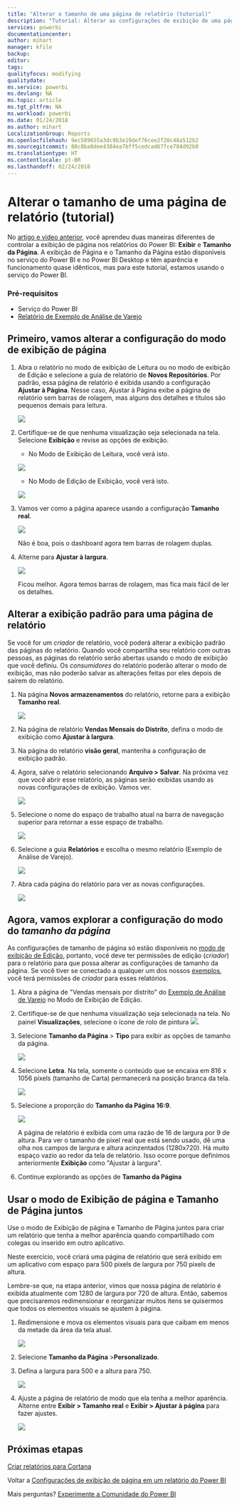 ```yaml
---
title: "Alterar o tamanho de uma página de relatório (tutorial)"
description: "Tutorial: Alterar as configurações de exibição de uma página em um relatório do Power BI"
services: powerbi
documentationcenter: 
author: mihart
manager: kfile
backup: 
editor: 
tags: 
qualityfocus: modifying
qualitydate: 
ms.service: powerbi
ms.devlang: NA
ms.topic: article
ms.tgt_pltfrm: NA
ms.workload: powerbi
ms.date: 01/24/2018
ms.author: mihart
LocalizationGroup: Reports
ms.openlocfilehash: 9ec589655a3dc9b3e19def76cee2f20c48a512b2
ms.sourcegitcommit: 88c8ba8dee4384ea7bff5cedcad67fce784d92b0
ms.translationtype: HT
ms.contentlocale: pt-BR
ms.lasthandoff: 02/24/2018
---
```

# <a name="change-the-size-of-a-report-page-tutorial"></a>Alterar o tamanho de uma página de relatório (tutorial)
No [artigo e vídeo anterior](power-bi-report-display-settings.md), você aprendeu duas maneiras diferentes de controlar a exibição de página nos relatórios do Power BI: **Exibir** e **Tamanho da Página**. A exibição de Página e o Tamanho da Página estão disponíveis no serviço do Power BI e no Power BI Desktop e têm aparência e funcionamento quase idênticos, mas para este tutorial, estamos usando o serviço do Power BI.

### <a name="prerequisites"></a>Pré-requisitos
- Serviço do Power BI   
- [Relatório de Exemplo de Análise de Varejo](sample-retail-analysis.md)

## <a name="first-lets-change-the-page-view-setting"></a>Primeiro, vamos alterar a configuração do modo de exibição de página

1. Abra o relatório no modo de exibição de Leitura ou no modo de exibição de Edição e selecione a guia de relatório de **Novos Repositórios**. Por padrão, essa página de relatório é exibida usando a configuração **Ajustar à Página**.  Nesse caso, Ajustar à Página exibe a página de relatório sem barras de rolagem, mas alguns dos detalhes e títulos são pequenos demais para leitura.

   ![](media/power-bi-change-report-display-settings/pbi_fit_to_page.png)
2. Certifique-se de que nenhuma visualização seja selecionada na tela. Selecione **Exibição** e revise as opções de exibição.

    * No Modo de Exibição de Leitura, você verá isto.

     ![](media/power-bi-change-report-display-settings/power-bi-page-view-menu-new.png)
    * No Modo de Edição de Exibição, você verá isto.

    ![](media/power-bi-change-report-display-settings/power-bi-view-editing-view.png)

1. Vamos ver como a página aparece usando a configuração **Tamanho real**.

   ![](media/power-bi-change-report-display-settings/power-bi-actal-size2.png)

   Não é boa, pois o dashboard agora tem barras de rolagem duplas.
2. Alterne para **Ajustar à largura**.

   ![](media/power-bi-change-report-display-settings/pbi_fit_to_width.png)

   Ficou melhor. Agora temos barras de rolagem, mas fica mais fácil de ler os detalhes.

## <a name="change-the-default-view-for-a-report-page"></a>Alterar a exibição padrão para uma página de relatório
Se você for um *criador* de relatório, você poderá alterar a exibição padrão das páginas do relatório. Quando você compartilha seu relatório com outras pessoas, as páginas do relatório serão abertas usando o modo de exibição que você definiu. Os *consumidores* do relatório poderão alterar o modo de exibição, mas não poderão salvar as alterações feitas por eles depois de saírem do relatório.

1. Na página **Novos armazenamentos** do relatório, retorne para a exibição **Tamanho real**.

   ![](media/power-bi-change-report-display-settings/power-bi-actual-size.png)

2. Na página de relatório **Vendas Mensais do Distrito**, defina o modo de exibição como **Ajustar à largura**.

3. Na página do relatório **visão geral**, mantenha a configuração de exibição padrão.

4. Agora, salve o relatório selecionando **Arquivo > Salvar**. Na próxima vez que você abrir esse relatório, as páginas serão exibidas usando as novas configurações de exibição. Vamos ver.

   ![](media/power-bi-change-report-display-settings/power-bi-save.png)
3. Selecione o nome do espaço de trabalho atual na barra de navegação superior para retornar a esse espaço de trabalho.  

   ![](media/power-bi-change-report-display-settings/power-bi-my-workspace.png)
4. Selecione a guia **Relatórios** e escolha o mesmo relatório (Exemplo de Análise de Varejo).

    ![](media/power-bi-change-report-display-settings/power-bi-new-report2.png)
5. Abra cada página do relatório para ver as novas configurações.

   ![](media/power-bi-change-report-display-settings/power-bi-page-view.gif)

## <a name="now-lets-explore-the-page-size-setting"></a>Agora, vamos explorar a configuração do modo do *tamanho da página*
As configurações de tamanho de página só estão disponíveis no [modo de exibição de Edição](service-interact-with-a-report-in-editing-view.md), portanto, você deve ter permissões de edição (*criador*) para o relatório para que possa alterar as configurações de tamanho da página. Se você tiver se conectado a qualquer um dos nossos [exemplos](sample-datasets.md), você terá permissões de *criador* para esses relatórios.

1. Abra a página de "Vendas mensais por distrito" do [Exemplo de Análise de Varejo](sample-retail-analysis.md) no Modo de Exibição de Edição.
2. Certifique-se de que nenhuma visualização seja selecionada na tela.  No painel **Visualizações**, selecione o ícone de rolo de pintura ![](media/power-bi-change-report-display-settings/power-bi-paintroller.png).
3. Selecione **Tamanho da Página** &gt; **Tipo** para exibir as opções de tamanho da página.

   ![](media/power-bi-change-report-display-settings/power-bi-page-size-menu-new.png)
4. Selecione **Letra**.  Na tela, somente o conteúdo que se encaixa em 816 x 1056 pixels (tamanho de Carta) permanecerá na posição branca da tela.

   ![](media/power-bi-change-report-display-settings/power-bi-letter-new.png)
5. Selecione a proporção do **Tamanho da Página** **16:9**.

   ![](media/power-bi-change-report-display-settings/power-bi-16-to-9-new.png)

   A página de relatório é exibida com uma razão de 16 de largura por 9 de altura. Para ver o tamanho de pixel real que está sendo usado, dê uma olha nos campos de largura e altura acinzentados (1280x720). Há muito espaço vazio ao redor da tela de relatório. Isso ocorre porque definimos anteriormente **Exibição** como "Ajustar à largura".
7. Continue explorando as opções de **Tamanho da Página**

## <a name="use-page-view-and-page-size-together"></a>Usar o modo de Exibição de página e Tamanho de Página juntos
Use o modo de Exibição de página e Tamanho de Página juntos para criar um relatório que tenha a melhor aparência quando compartilhado com colegas ou inserido em outro aplicativo.

Neste exercício, você criará uma página de relatório que será exibido em um aplicativo com espaço para 500 pixels de largura por 750 pixels de altura.

Lembre-se que, na etapa anterior, vimos que nossa página de relatório é exibida atualmente com 1280 de largura por 720 de altura. Então, sabemos que precisaremos redimensionar e reorganizar muitos itens se quisermos que todos os elementos visuais se ajustem à página.

1. Redimensione e mova os elementos visuais para que caibam em menos da metade da área da tela atual.

    ![](media/power-bi-change-report-display-settings/power-bi-custom-view.gif)
2. Selecione **Tamanho da Página**  &gt;**Personalizado**.
3. Defina a largura para 500 e a altura para 750.

    ![](media/power-bi-change-report-display-settings/power-bi-custom-new.png)
4. Ajuste a página de relatório de modo que ela tenha a melhor aparência. Alterne entre **Exibir > Tamanho real** e **Exibir > Ajustar à página** para fazer ajustes.

    ![](media/power-bi-change-report-display-settings/power-bi-final-new.png)

## <a name="next-steps"></a>Próximas etapas
[Criar relatórios para Cortana](service-cortana-answer-cards.md)

Voltar a [Configurações de exibição de página em um relatório do Power BI](power-bi-report-display-settings.md)

Mais perguntas? [Experimente a Comunidade do Power BI](http://community.powerbi.com/)
